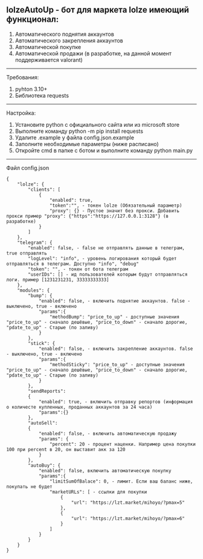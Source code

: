 lolzeAutoUp - бот для маркета lolze имеющий функционал:
-------------------------------------------
1) Автоматического поднятия аккаунтов
2) Автоматического закрепления аккаунтов
3) Автоматической покупке
4) Автоматической продажи (в разработке, на данной момент поддерживается valorant)

-------------------------------------------
Требования:

1) pyhton 3.10+
2) Библиотека requests

-------------------------------------------
Настройка:

1) Установите python с официального сайта или из microsoft store
2) Выполните команду python -m pip install requests
3) Удалите .example у файла config.json.example
4) Заполните необходимые параметры (ниже расписано)
5) Откройте cmd в папке с ботом и выполните команду python main.py


-------------------------------------------
Файл config.json
```
{
    "lolze": {
        "clients": [
            {
                "enabled": true,
                "token":"", - токен lolze (Обязательный параметр)
                "proxy": {} - Пустое значит без прокси. Добавить прокси пример "proxy": {"https":"https://127.0.0.1:3128"} (в разработке)
            }
        ]
    },
    "telegram": {
        "enabled": false, - false не отправлять данные в телеграм, true отправлять
        "logLevel": "info", - уровень логирования который будет отправляться в телеграм. Доступно "info", "debug"
        "token": "", - токен от бота телеграм
        "userIDs": [] - ид пользователей которым будут отправляться логи. пример [1231231231, 33333333333]
    },
    "modules": {
        "bump": {
            "enabled": false, - включить поднятие аккаунтов. false - выключено, true - включено
            "params":{
                "methodBump": "price_to_up" - доступные значения "price_to_up" - сначало дешёвые, "price_to_down" - сначало дорогие, "pdate_to_up" - Старые (по заливу)
            }
        },
        "stick": {
            "enabled": false, - включить закрепление аккаунтов. false - выключено, true - включено
            "params":{
                "methodSticky": "price_to_up" - доступные значения "price_to_up" - сначало дешёвые, "price_to_down" - сначало дорогие, "pdate_to_up" - Старые (по заливу)
            } 
        },
        "sendReports":
        {
            "enabled": true, - включить отправку репортов (информация о количесте купленных, проданных аккаунтов за 24 часа)
            "params":{} 
        },
        "autoSell":
        {
            "enabled": false, - включить автоматическую продажу
            "params": {
                "percent": 20 - процент наценки. Например цена покупки 100 при percent в 20, он выставит акк за 120
            }
        },
        "autoBuy": {
            "enabled": false, включить автоматическую покупку
            "params":{
                "limitSumOfBalace": 0, - лимит. Если ваш баланс ниже, покупать не будет
                "marketURLs": [ - ссылки для покупки
                    {
                        "url": "https://lzt.market/mihoyo/?pmax=5"
                    },
                    {
                        "url": "https://lzt.market/mihoyo/?pmax=6"
                    }
                ]
            }
        }
    }
}
```